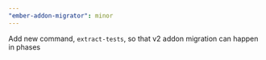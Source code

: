 ```yaml
---
"ember-addon-migrator": minor
---
```


Add new command, `extract-tests`, so that v2 addon migration can happen in phases

